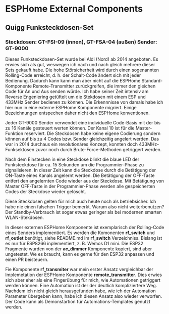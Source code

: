 # ESPHome External Components

## Quigg Funksteckdosen-Set
### Steckdosen: GT-FSI-09 (innen), GT-FSA-04 (außen) Sender: GT-9000

Dieses Funksteckdosen-Set wurde bei Aldi (Nord) ab 2014 angeboten. Es erwies sich als gut, weswegen ich nach und nach gleich mehrere dieser Sets gekauft habe. Die hohe Störsicherheit wird durch einen sogenannten Rolling-Code erreicht, d. h. der Schalt-Code ändert sich mit jeder Bedienung. Dadurch kann kann man aber nicht auf die ESPHome Standard-Komponente Remote-Transmitter zurückgreifen, die immer den gleichen Code für An und Aus senden würde. Ich habe seiner Zeit intensiv am Reverse Engeniering getüftelt um die Stekdosen mit einem ESP und 433MHz Sender bedienen zu können. Die Erkennnisse von damals habe ich hier nun in eine externe ESPHome Komponente migriert. Einige Bezeichnungen entspechen daher nicht den ESPHome konventionen. 

Jeder GT-9000 Sender verwendet eine individuelle Code-Basis mit der bis zu 16 Kanäle gesteuert werten können. Der Kanal 10 ist für die Master-Funktion reserviert. Die Steckdosen habe keine eigene Codierung sondern können auf bis zu 4 Codes bzw. Sender gleichzeitig angelert werden. Das war in 2014 durchaus ein revolutionäres Konzept, konnten doch 433MHz-Funksektosen zuvor noch durch Brute-Force-Methoden getriggert werden.

Nach dem Einstecken in eine Steckdose blinkt die blaue LED der Funksteckdose für ca. 15 Sekunden um die Programmier-Phase zu signalisieren. In dieser Zeit kann die Steckdose durch die Betätigung der ON-Taste eines Kanals angelernt werden. Die Betätigung der OFF-Taste entfert den angelernten Code wieder aus der Steckdose. Mit Betätigung von Master OFF-Taste in der Programmier-Phase werden alle gespeicherten Codes der Steckdose wieder gelöscht.

Diese Steckdosen gelten für mich auch heute noch als betriebsicher. Ich habe nie einen falschen Trigger bemerkt. Warum also nicht weiterbenutzen? Der Standby-Verbrauch ist sogar etwas geringer als bei modernen smarten WLAN-Stekdosen.

In dieser externen ESPHome Komponente ist exemplarisch der Rolling-Code eines Senders implementiert. Es werden die Komonenten __rf_switch__ und __rf_outlet__ benötigt, siehe README.md im __rf_switch__ Verzeichniss. Bislang ist es nur für ESP8266 inplementiert, z. B. Wemos D1 mini. Die ESP32 Fragmente wurden von der __ac_dimmer__ Komponente kopiert, sind aber ungetestet. We es braucht, kann es gerne für den ESP32 anpassen und einen PR beisteuern.

Fie Komponente __rf_transmiter__ war mein erster Ansatz vergleichbar der Implemetation der ESPHome Komponente __remote_transmitter__. Dies erwies sich aber eher als eine Fingerübung für mich, wie Automationen getriggert werden können. Eine Automation ist der der deutlich kompliziertere Weg. Nachdem ich nicht gleich herausgefunden habe, wie ich der Automation Parameter übergeben kann, habe ich diesen Ansatz also wieder verworfen. Der Code kann als Demonstartion für Automations-Templates genutzt werden.
